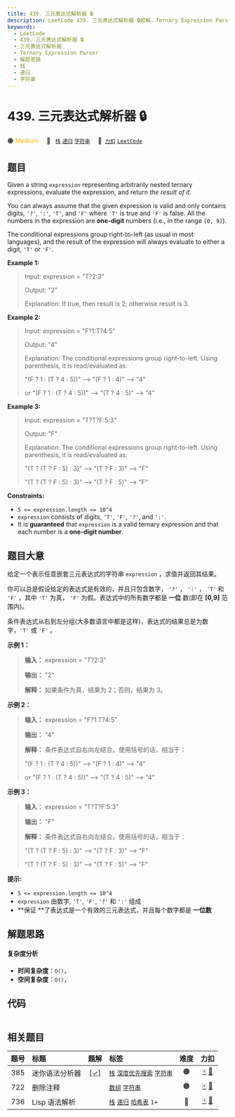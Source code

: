 ```yaml
---
title: 439. 三元表达式解析器 🔒
description: LeetCode 439. 三元表达式解析器 🔒题解，Ternary Expression Parser，包含解题思路、复杂度分析以及完整的 JavaScript 代码实现。
keywords:
  - LeetCode
  - 439. 三元表达式解析器 🔒
  - 三元表达式解析器
  - Ternary Expression Parser
  - 解题思路
  - 栈
  - 递归
  - 字符串
---
```


# 439. 三元表达式解析器 🔒

🟠 <font color=#ffb800>Medium</font>&emsp; 🔖&ensp; [`栈`](/tag/stack.md) [`递归`](/tag/recursion.md) [`字符串`](/tag/string.md)&emsp; 🔗&ensp;[`力扣`](https://leetcode.cn/problems/ternary-expression-parser) [`LeetCode`](https://leetcode.com/problems/ternary-expression-parser)

## 题目

Given a string `expression` representing arbitrarily nested ternary
expressions, evaluate the expression, and return _the result of it_.

You can always assume that the given expression is valid and only contains
digits, `'?'`, `':'`, `'T'`, and `'F'` where `'T'` is true and `'F'` is false.
All the numbers in the expression are **one-digit** numbers (i.e., in the
range `[0, 9]`).

The conditional expressions group right-to-left (as usual in most languages),
and the result of the expression will always evaluate to either a digit, `'T'`
or `'F'`.



**Example 1:**

> Input: expression = "T?2:3"
> 
> Output: "2"
> 
> Explanation: If true, then result is 2; otherwise result is 3.

**Example 2:**

> Input: expression = "F?1:T?4:5"
> 
> Output: "4"
> 
> Explanation: The conditional expressions group right-to-left. Using parenthesis, it is read/evaluated as:
> 
> "(F ? 1 : (T ? 4 : 5))" --> "(F ? 1 : 4)" --> "4"
> 
> or "(F ? 1 : (T ? 4 : 5))" --> "(T ? 4 : 5)" --> "4"

**Example 3:**

> Input: expression = "T?T?F:5:3"
> 
> Output: "F"
> 
> Explanation: The conditional expressions group right-to-left. Using parenthesis, it is read/evaluated as:
> 
> "(T ? (T ? F : 5) : 3)" --> "(T ? F : 3)" --> "F"
> 
> "(T ? (T ? F : 5) : 3)" --> "(T ? F : 5)" --> "F"

**Constraints:**

  * `5 <= expression.length <= 10^4`
  * `expression` consists of digits, `'T'`, `'F'`, `'?'`, and `':'`.
  * It is **guaranteed** that `expression` is a valid ternary expression and that each number is a **one-digit number**.


## 题目大意

给定一个表示任意嵌套三元表达式的字符串 `expression` ，求值并返回其结果。

你可以总是假设给定的表达式是有效的，并且只包含数字， `'?'` ，  `':'` ，  `'T'` 和 `'F'` ，其中 `'T'` 为真， `'F'`
为假。表达式中的所有数字都是 **一位** 数(即在 **[0,9]** 范围内)。

条件表达式从右到左分组(大多数语言中都是这样)，表达式的结果总是为数字，`'T'` 或 `'F'` 。



**示例 1：**

> 
> 
> 
> 
> 
> **输入：** expression = "T?2:3"
> 
> **输出：** "2"
> 
> **解释：** 如果条件为真，结果为 2；否则，结果为 3。
> 
> 

**示例 2：**

> 
> 
> 
> 
> 
> **输入：** expression = "F?1:T?4:5"
> 
> **输出：** "4"
> 
> **解释：** 条件表达式自右向左结合。使用括号的话，相当于：
> 
>  "(F ? 1 : (T ? 4 : 5))" --> "(F ? 1 : 4)" --> "4"
> 
> or "(F ? 1 : (T ? 4 : 5))" --> "(T ? 4 : 5)" --> "4"
> 
> 

**示例 3：**

> 
> 
> 
> 
> 
> **输入：** expression = "T?T?F:5:3"
> 
> **输出：** "F"
> 
> **解释：** 条件表达式自右向左结合。使用括号的话，相当于：
> 
> "(T ? (T ? F : 5) : 3)" --> "(T ? F : 3)" --> "F"
> 
> "(T ? (T ? F : 5) : 3)" --> "(T ? F : 5)" --> "F"



**提示:**

  * `5 <= expression.length <= 10^4`
  * `expression` 由数字, `'T'`, `'F'`, `'?'` 和 `':'` 组成
  * **保证  **了表达式是一个有效的三元表达式，并且每个数字都是 **一位数**  


## 解题思路

#### 复杂度分析

- **时间复杂度**：`O()`，
- **空间复杂度**：`O()`，

## 代码

```javascript

```

## 相关题目

<!-- prettier-ignore -->
| 题号 | 标题 | 题解 | 标签 | 难度 | 力扣 |
| :------: | :------ | :------: | :------ | :------: | :------: |
| 385 | 迷你语法分析器 | [[✓]](/problem/0385.md) |  [`栈`](/tag/stack.md) [`深度优先搜索`](/tag/depth-first-search.md) [`字符串`](/tag/string.md) | 🟠 | [🀄️](https://leetcode.cn/problems/mini-parser) [🔗](https://leetcode.com/problems/mini-parser) |
| 722 | 删除注释 |  |  [`数组`](/tag/array.md) [`字符串`](/tag/string.md) | 🟠 | [🀄️](https://leetcode.cn/problems/remove-comments) [🔗](https://leetcode.com/problems/remove-comments) |
| 736 | Lisp 语法解析 |  |  [`栈`](/tag/stack.md) [`递归`](/tag/recursion.md) [`哈希表`](/tag/hash-table.md) `1+` | 🔴 | [🀄️](https://leetcode.cn/problems/parse-lisp-expression) [🔗](https://leetcode.com/problems/parse-lisp-expression) |
